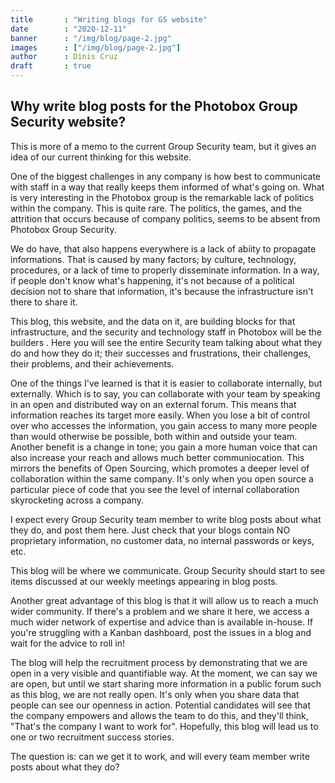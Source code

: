```yaml
---
title       : "Writing blogs for GS website"
date        : "2020-12-11"
banner      : "/img/blog/page-2.jpg"
images      : ["/img/blog/page-2.jpg"]
author      : Dinis Cruz
draft       : true
---
```


## Why write blog posts for the Photobox Group Security website?

This is more of a memo to the current Group Security team, but it gives an idea of our current thinking for this website.

One of the biggest challenges in any company is how best to communicate with staff in a way that really keeps them informed of what's going on. What is very interesting in the Photobox group is the remarkable lack of politics within the company. This is quite rare. The politics, the games, and the attrition that occurs because of company politics, seems to be absent from Photobox Group Security.

We do have, that also happens everywhere is a lack of abiity to propagate informations. That is caused by many factors; by culture, technology, procedures, or a lack of time to properly disseminate information. In a way, if people don't know what's happening, it's not because of a political decision not to share that information, it's because the infrastructure isn't there to share it. 

This blog, this website, and the data on it, are building blocks for that infrastructure, and the security and technology staff in Photobox will be the builders . Here you will see the entire Security team talking about what they do and how they do it; their successes and frustrations, their challenges, their problems, and their achievements. 

One of the things I've learned is that it is easier to collaborate internally, but externally. Which is to say, you can collaborate with your team by speaking in an open and distributed way on an external forum. This means that information reaches its target more easily. When you lose a bit of control over who accesses the information, you gain access to many more people than would otherwise be possible, both within and outside your team.  Another benefit is a change in tone; you gain a more human voice that can also increase your reach and allows much better communiocation. This mirrors the benefits of Open Sourcing, which promotes a deeper level of collaboration within the same company. It's only when you open source a particular piece of code that you see the level of internal collaboration skyrocketing across a company. 

I expect every Group Security team member to write blog posts about what they do, and post them here. Just check that your blogs contain NO proprietary information, no customer data, no internal passwords or keys, etc. 

This blog will be where we communicate. Group Security should start to see items discussed at our weekly meetings appearing in blog posts. 

Another great advantage of this blog is that it will allow us to reach a much wider community. If there's a problem and we share it here, we access a much wider network of expertise and advice than is available in-house. If you're struggling with a Kanban dashboard, post the issues in a blog and wait for the advice to roll in!

The blog will help the recruitment process by demonstrating that we are open in a very visible and quantifiable way. At the moment, we can say we are open, but until we start sharing more information in a public forum such as this blog, we are not really open. It's only when you share data that people can see our openness in action. Potential candidates will see that the company empowers and allows the team to do this, and they'll think, "That's the company I want to work for". Hopefully, this blog will lead us to one or two recruitment success stories. 

The question is: can we get it to work, and will every team member write posts about what they do?




